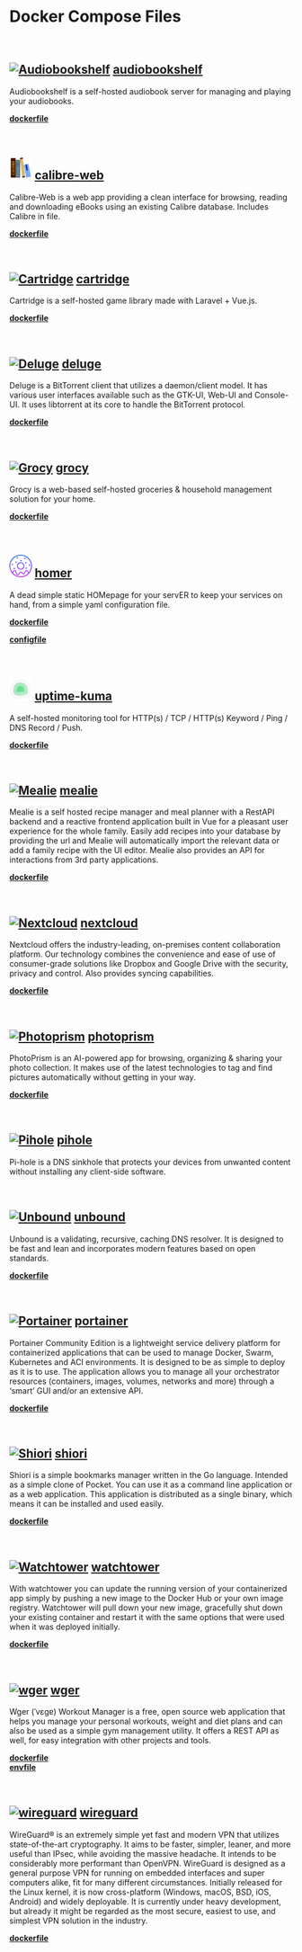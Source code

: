 <h1>Docker Compose Files</h1>

<br>

<h2><a href="https://www.audiobookshelf.org/Logo.png"><img src="https://www.audiobookshelf.org/Logo.png" style="width: 40px; max-width: 100%; height: auto;" title="Audiobookshelf" /></a> <a href="https://github.com/advplyr/audiobookshelf"> audiobookshelf </a></h2>

<p>Audiobookshelf is a self-hosted audiobook server for managing and playing your audiobooks.</p>

**[dockerfile](https://github.com/wkimble91/docker-compose-files/blob/main/compose/audiobookshelf/docker-compose.yaml)**

<br>

<h2><a href="https://raw.githubusercontent.com/kovidgoyal/calibre/master/resources/images/lt.png"><img src="https://raw.githubusercontent.com/kovidgoyal/calibre/master/resources/images/lt.png" style="width: 40px; max-width: 100%; height: auto;" title="Calibre" /></a> <a href="https://github.com/janeczku/calibre-web"> calibre-web </a></h2>

<p>Calibre-Web is a web app providing a clean interface for browsing, reading and downloading eBooks using an existing Calibre database. Includes Calibre in file.</p>

**[dockerfile](https://github.com/wkimble91/docker-compose-files/blob/main/compose/calibre-web/docker-compose.yaml)**

<br>

<h2><a href="https://pngimg.com/uploads/pacman/pacman_PNG94.png"><img src="https://pngimg.com/uploads/pacman/pacman_PNG94.png" style="width: 40px; max-width: 100%; height: auto;" title="Cartridge" /></a> <a href="https://github.com/unclebacon-live/cartridge"> cartridge </a></h2>

<p>Cartridge is a self-hosted game library made with Laravel + Vue.js.</p>

**[dockerfile](https://github.com/wkimble91/docker-compose-files/blob/main/compose/cartridge/docker-compose.yaml)**

<br>

<h2><a href="https://deluge-torrent.org/images/deluge_logo.png"><img src="https://deluge-torrent.org/images/deluge_logo.png" style="width: 40px; max-width: 100%; height: auto;" title="Deluge" /></a> <a href="https://github.com/deluge-torrent/deluge"> deluge </a></h2>

<p>Deluge is a BitTorrent client that utilizes a daemon/client model. It has various user interfaces available such as the GTK-UI, Web-UI and Console-UI. It uses libtorrent at its core to handle the BitTorrent protocol.</p>

**[dockerfile](https://github.com/wkimble91/docker-compose-files/blob/main/compose/deluge/docker-compose.yaml)**

<br>

<h2><a href="https://external-preview.redd.it/pR8s5nJY2mwOHaj2DGAqfyrfQp9jNHKibrllvhDmk-o.jpg?auto=webp&s=e15f3ab0ea8d7835e03bc093ff8fb7ab20984c74"><img src="https://external-preview.redd.it/pR8s5nJY2mwOHaj2DGAqfyrfQp9jNHKibrllvhDmk-o.jpg?auto=webp&s=e15f3ab0ea8d7835e03bc093ff8fb7ab20984c74" style="width: 40px; max-width: 100%; height: auto;" title="Grocy" /></a> <a href="https://github.com/grocy/grocy"> grocy </a></h2>

<p>Grocy is a web-based self-hosted groceries & household management solution for your home.</p>

**[dockerfile](https://github.com/wkimble91/docker-compose-files/blob/main/compose/grocy/docker-compose.yaml)**

<br>

<h2><a href="https://raw.githubusercontent.com/bastienwirtz/homer/main/public/logo.png"><img src="https://raw.githubusercontent.com/bastienwirtz/homer/main/public/logo.png" style="width: 40px; max-width: 100%; height: auto;" title="Homer" /></a> <a href="https://github.com/bastienwirtz/homer"> homer </a></h2>

<p>A dead simple static HOMepage for your servER to keep your services on hand, from a simple yaml configuration file.</p>

**[dockerfile](https://github.com/wkimble91/docker-compose-files/blob/main/compose/homer/docker-compose.yaml)**

**[configfile](https://github.com/wkimble91/docker-compose-files/blob/main/compose/homer/config.yaml)**

<br>

<h2><a href="https://raw.githubusercontent.com/louislam/uptime-kuma/742ad083e51cca7b912f4712c0154be968b933fb/public/icon.svg"><img src="https://raw.githubusercontent.com/louislam/uptime-kuma/742ad083e51cca7b912f4712c0154be968b933fb/public/icon.svg" style="width: 40px; max-width: 100%; height: auto;" title="Kuma" /></a> <a href="https://github.com/louislam/uptime-kuma"> uptime-kuma </a></h2>

<p>A self-hosted monitoring tool for HTTP(s) / TCP / HTTP(s) Keyword / Ping / DNS Record / Push.</p>

**[dockerfile](https://github.com/wkimble91/docker-compose-files/blob/main/compose/uptime-kuma/docker-compose.yaml)**

<br>

<h2><a href="https://hay-kot.github.io/mealie/assets/img/favicon.png"><img src="https://hay-kot.github.io/mealie/assets/img/favicon.png" style="width: 40px; max-width: 100%; height: auto;" title="Mealie" /></a> <a href="https://github.com/hay-kot/mealie"> mealie </a></h2>

<p>Mealie is a self hosted recipe manager and meal planner with a RestAPI backend and a reactive frontend application built in Vue for a pleasant user experience for the whole family. Easily add recipes into your database by providing the url and Mealie will automatically import the relevant data or add a family recipe with the UI editor. Mealie also provides an API for interactions from 3rd party applications.</p>

**[dockerfile](https://github.com/wkimble91/docker-compose-files/blob/main/compose/mealie/docker-compose.yaml)**

<br>

<h2><a href="https://avatars.githubusercontent.com/u/19211038"><img src="https://avatars.githubusercontent.com/u/19211038" style="width: 40px; max-width: 100%; height: auto;" title="Nextcloud" /></a> <a href="https://github.com/nextcloud/server"> nextcloud </a></h2>

<p>Nextcloud offers the industry-leading, on-premises content collaboration platform. Our technology combines the convenience and ease of use of consumer-grade solutions like Dropbox and Google Drive with the security, privacy and control. Also provides syncing capabilities.</p>

**[dockerfile](https://github.com/wkimble91/docker-compose-files/blob/main/compose/nextcloud/docker-compose.yaml)**

<br>

<h2><a href="https://photoprism.app/static/icons/logo.svg"><img src="https://photoprism.app/static/icons/logo.svg" style="width: 40px; max-width: 100%; height: auto;" title="Photoprism" /></a> <a href="https://github.com/photoprism/photoprism"> photoprism </a></h2>

<p>PhotoPrism is an AI-powered app for browsing, organizing & sharing your photo collection. It makes use of the latest technologies to tag and find pictures automatically without getting in your way.</p>

**[dockerfile](https://github.com/wkimble91/docker-compose-files/blob/main/compose/photoprism/docker-compose.yaml)**

<br>

<h2><a href="https://i.pinimg.com/originals/4d/a0/cc/4da0cc5c02df7ab1f8188ba01444dc8e.png"><img src="https://i.pinimg.com/originals/4d/a0/cc/4da0cc5c02df7ab1f8188ba01444dc8e.png" style="width: 40px; max-width: 100%; height: auto;" title="Pihole" /></a> <a href="https://github.com/pi-hole/pi-hole"> pihole </a></h2>

<p>Pi-hole is a DNS sinkhole that protects your devices from unwanted content without installing any client-side software.</p>

<br>

<h2><a href="https://nlnetlabs.nl/static/logos/Unbound/Mark_Unbound_FC_Shaded.svg"><img src="https://nlnetlabs.nl/static/logos/Unbound/Mark_Unbound_FC_Shaded.svg" style="width: 40px; max-width: 100%; height: auto;" title="Unbound" /></a> <a href="https://github.com/NLnetLabs/unbound"> unbound </a></h2>

<p>Unbound is a validating, recursive, caching DNS resolver. It is designed to be fast and lean and incorporates modern features based on open standards.</p>

**[dockerfile](https://github.com/wkimble91/docker-compose-files/blob/main/compose/pihole/docker-compose.yaml)**

<br>

<h2><a href="https://avatars.githubusercontent.com/u/22225832"><img src="https://avatars.githubusercontent.com/u/22225832" style="width: 40px; max-width: 100%; height: auto;" title="Portainer" /></a> <a href="https://github.com/portainer/portainer"> portainer </a></h2>

<p>Portainer Community Edition is a lightweight service delivery platform for containerized applications that can be used to manage Docker, Swarm, Kubernetes and ACI environments. It is designed to be as simple to deploy as it is to use. The application allows you to manage all your orchestrator resources (containers, images, volumes, networks and more) through a ‘smart’ GUI and/or an extensive API.</p>

**[dockerfile](https://github.com/wkimble91/docker-compose-files/blob/main/compose/portainer/docker-compose.yaml)**

<br>

<h2><a href="https://avatars.githubusercontent.com/u/41993376"><img src="https://avatars.githubusercontent.com/u/41993376" style="width: 40px; max-width: 100%; height: auto;" title="Shiori" /></a> <a href="https://github.com/go-shiori/shiori"> shiori </a></h2>

<p>Shiori is a simple bookmarks manager written in the Go language. Intended as a simple clone of Pocket. You can use it as a command line application or as a web application. This application is distributed as a single binary, which means it can be installed and used easily.</p>

**[dockerfile](https://github.com/wkimble91/docker-compose-files/blob/main/compose/shiori/docker-compose.yaml)**

<br>

<h2><a href="https://raw.githubusercontent.com/containrrr/watchtower/main/logo.png"><img src="https://raw.githubusercontent.com/containrrr/watchtower/main/logo.png" style="width: 40px; max-width: 100%; height: auto;" title="Watchtower" /></a> <a href="https://github.com/containrrr/watchtower"> watchtower </a></h2>

<p>With watchtower you can update the running version of your containerized app simply by pushing a new image to the Docker Hub or your own image registry. Watchtower will pull down your new image, gracefully shut down your existing container and restart it with the same options that were used when it was deployed initially.</p>

**[dockerfile](https://github.com/wkimble91/docker-compose-files/blob/main/compose/watchtower/docker-compose.yaml)**

<br>

<h2><a href="https://raw.githubusercontent.com/wger-project/wger/master/wger/core/static/images/logos/logo.png"><img src="https://raw.githubusercontent.com/wger-project/wger/master/wger/core/static/images/logos/logo.png" style="width: 40px; max-width: 100%; height: auto;" title="wger" /></a> <a href="https://github.com/wger-project/wger"> wger </a></h2>

<p>Wger (ˈvɛɡɐ) Workout Manager is a free, open source web application that helps you manage your personal workouts, weight and diet plans and can also be used as a simple gym management utility. It offers a REST API as well, for easy integration with other projects and tools.</p>

**[dockerfile](https://github.com/wkimble91/docker-compose-files/blob/main/compose/wger/docker-compose.yaml)**
<br>
**[envfile](https://github.com/wkimble91/docker-compose-files/blob/main/compose/wger/prod.env)**

<br>

<h2><a href="https://cdn.icon-icons.com/icons2/2699/PNG/512/wireguard_logo_icon_168760.png"><img src="https://cdn.icon-icons.com/icons2/2699/PNG/512/wireguard_logo_icon_168760.png" style="width: 40px; max-width: 100%; height: auto;" title="wireguard" /></a> <a href="https://github.com/linuxserver/docker-wireguard"> wireguard </a></h2>

<p>WireGuard® is an extremely simple yet fast and modern VPN that utilizes state-of-the-art cryptography. It aims to be faster, simpler, leaner, and more useful than IPsec, while avoiding the massive headache. It intends to be considerably more performant than OpenVPN. WireGuard is designed as a general purpose VPN for running on embedded interfaces and super computers alike, fit for many different circumstances. Initially released for the Linux kernel, it is now cross-platform (Windows, macOS, BSD, iOS, Android) and widely deployable. It is currently under heavy development, but already it might be regarded as the most secure, easiest to use, and simplest VPN solution in the industry.</p>

**[dockerfile](https://github.com/wkimble91/docker-compose-files/blob/main/compose/wireguard/docker-compose.yaml)**
